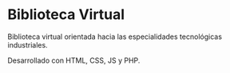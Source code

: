 # Biblioteca Virtual
Biblioteca virtual orientada hacia las especialidades tecnológicas industriales.

Desarrollado con HTML, CSS, JS y PHP.
